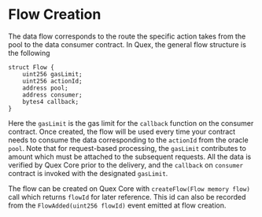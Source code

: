 # Flow Creation

The data flow corresponds to the route the specific action takes from the pool to the data consumer contract. In Quex,
the general flow structure is the following

```solidity
struct Flow {
    uint256 gasLimit;
    uint256 actionId;
    address pool;
    address consumer;
    bytes4 callback;
}
```

Here the `gasLimit` is the gas limit for the `callback` function on the consumer contract. Once created, the flow will
be used every time your contract needs to consume the data corresponding to the `actionId` from the oracle `pool`. Note
that for request-based processing, the `gasLimit` contributes to amount which must be attached to the subsequent
requests. All the data is verified by Quex Core prior to the delivery, and the `callback` on `consumer` contract is
invoked with the designated `gasLimit`.

The flow can be created on Quex Core with `createFlow(Flow memory flow)` call which returns `flowId` for later
reference. This id can also be recorded from the `FlowAdded(uint256 flowId)` event emitted at flow creation.
